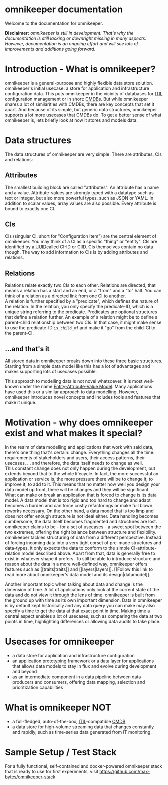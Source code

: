 # omnikeeper documentation

Welcome to the documentation for omnikeeper.

**Disclaimer:** *omnikeeper is still in development. That's why the documentation is still lacking or downright missing in many aspects. However, documentation is an ongoing effort and will see lots of improvements and additions going forward.*

# Introduction - What is omnikeeper?

omnikeeper is a general-purpose and highly flexible data store solution. omnikeeper's initial usecase: a store for application and infrastructure configuration data. This puts omnikeeper in the vicinity of databases for [ITIL](https://en.wikipedia.org/wiki/ITIL) configuration management or in short: [CMDB](https://en.wikipedia.org/wiki/Configuration_management_database)s. But while omnikeeper shares a lot of similarities with CMDBs, there are key concepts that set it apart. And because of its simple, but generic data structures, omnikeeper supports a lot more usecases that CMDBs do. To get a better sense of what omnikeeper is, lets briefly look at how it stores and models data:

# Data structures
The data structures of omnikeeper are very simple. There are attributes, CIs and relations:

## Attributes
The smallest building block are called "attributes". An attribute has a name and a value. Attribute-values are strongly typed with a datatype such as text or integer, but also more powerful types, such as JSON or YAML. In addition to scalar values, array values are also possible. Every attribute is bound to exactly one CI.

## CIs
CIs (singular CI, short for "Configuration Item") are the central element of omnikeeper. You may think of a CI as a specific "thing" or "entity". CIs are identified by a [UUID](https://en.wikipedia.org/wiki/Universally_unique_identifier)called CI-ID or CIID. CIs themselves contain no data though. The way to add information to CIs is by adding attributes and relations.

## Relations
Relations relate exactly two CIs to each other. Relations are directed, that means a relation has a start and an end, or a "from" and a "to" half. You can think of a relation as a directed link from one CI to another.  
A relation is further specified by a "predicate", which defines the nature of the relation. In the relation, you only specify the predicate-ID, which is a unique string referring to the predicate. Predicates are optional structures that define a relation further.
An example of a relation might be to define a parent-child relationship between two CIs. In that case, it might make sense to use the predicate-ID `is_child_of` and make it "go" from the child-CI to the parent-CI.

## ...and that's it
All stored data in omnikeeper breaks down into these three basic structures. Starting from a simple data model like this has a lot of advantages and makes supporting lots of usecases possible.

This approach to modelling data is not novel whatsoever. It is most well-known under the name [Entity-Attribute-Value Model](https://en.wikipedia.org/wiki/Entity%E2%80%93attribute%E2%80%93value_model). Many applications have used this or a similar approach to data modelling. However, omnikeeper introduces novel concepts and includes tools and features that make it unique.

# Motivation - why does omnikeeper exist and what makes it special?

In the realm of data modelling and applications that work with said data, there's one thing that's certain: change. Everything changes all the time: requirements of stakeholders and users, their access patterns, their usecases, ... and therefore, the data itself needs to change as well.  
This constant change does not only happen during the development, but extends beyond that to the whole lifecycle. In fact, the more successful an application or service is, the more pressure there will be to change it, to improve it, to add to it. This means that no matter how well you design your data model up front, there will be changes and they will be significant.  
What can make or break an application that is forced to change is its data model. A data model that is too rigid and too hard to change and adapt becomes a burden and can force costly refactorings or make full blown reworks necessary. On the other hand, a data model that is too limp and does not offer enough structure is not ideal either. Data handling becomes cumbersome, the data itself becomes fragmented and structures are lost.  
omnikeeper claims to be - for a set of usecases - a sweet spot between the two extremes, offering the right balance between structure and flexibility.  
omnikeeper tackles structuring of data from a different perspective. Instead of forcing incoming data into a very tight corset of pre-made structures and data-types, it only expects the data to conform to the simple CI-attribute-relation model described above. Apart from that, data is generally free to exist in whatever shape it prefers. To still be able to introduce structure and reason about the data in a more well-defined way, omnikeeper offers features such as [[traits|traits]] and [[layers|layers]]. [[Follow this link to read more about omnikeeper's data model and its design|datamodel]].

Another important topic when talking about data and change is the dimension of time. A lot of applications only look at the current state of the data and do not view it through the lens of time. omnikeeper is built from the ground up with time as its own important dimension. Data in omnikeeper is by default kept historically and any data query you can make may also specify a time to get the data at that exact point in time. Making time a central aspect enables a lot of usecases, such as comparing the data at two points in time, highlighting differences or allowing data audits to take place.

# Usecases for omnikeeper

- a data store for application and infrastructure configuration
- an application prototyping framework or a data layer for applications that allows data models to stay in flux and evolve during development and beyond
- as an intermediate component in a data pipeline between data producers and consumers, offering data mapping, selection and prioritization capabilities

# What is omnikeeper NOT

- a full-fledged, auto-of-the-box, [ITIL](https://en.wikipedia.org/wiki/ITIL)-compatible [CMDB](https://en.wikipedia.org/wiki/Configuration_management_database)
- a data store for high-volume streaming data that changes constantly and rapidly, such as time-series data generated from IT monitoring. 

# Sample Setup / Test Stack

For a fully functional, self-contained and docker-powered omnikeeper stack that is ready to use for first experiments, visit https://github.com/max-bytes/omnikeeper-stack
